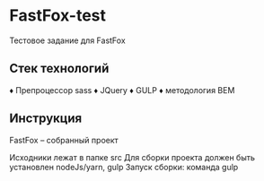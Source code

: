 # FastFox-test
Тестовое задание для FastFox

## Стек технологий
♦ Препроцессор sass
♦ JQuery
♦ GULP
♦ методология BEM

## Инструкция
FastFox – собранный проект

Исходники лежат в папке src
Для сборки проекта должен быть установлен nodeJs/yarn, gulp
Запуск сборки: команда gulp
